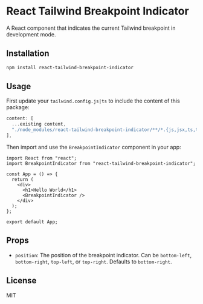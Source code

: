 # React Tailwind Breakpoint Indicator

A React component that indicates the current Tailwind breakpoint in development mode.

## Installation

```bash
npm install react-tailwind-breakpoint-indicator
```

## Usage

First update your `tailwind.config.js|ts` to include the content of this package:

```ts
content: [
  ...existing content,
  "./node_modules/react-tailwind-breakpoint-indicator/**/*.{js,jsx,ts,tsx}",
],
```

Then import and use the `BreakpointIndicator` component in your app:

```tsx
import React from "react";
import BreakpointIndicator from "react-tailwind-breakpoint-indicator";

const App = () => {
  return (
    <div>
      <h1>Hello World</h1>
      <BreakpointIndicator />
    </div>
  );
};

export default App;
```

## Props

- `position`: The position of the breakpoint indicator. Can be `bottom-left`, `bottom-right`, `top-left`, or `top-right`. Defaults to `bottom-right`.

## License

MIT
